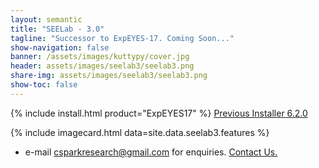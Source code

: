 ```yaml
---
layout: semantic
title: "SEELab - 3.0"
tagline: "Successor to ExpEYES-17. Coming Soon..."
show-navigation: false
banner: /assets/images/kuttypy/cover.jpg
header: assets/images/seelab3/seelab3.png
share-img: assets/images/seelab3/seelab3.png
show-toc: false
---
```


{% include install.html product="ExpEYES17"  %}
[Previous Installer 6.2.0](https://drive.google.com/open?id=1idoWIyFnbh_wSJkEndi7GfAQryxK5qYN)

{% include imagecard.html data=site.data.seelab3.features %}

* e-mail csparkresearch@gmail.com for enquiries. [Contact Us.](contact)
